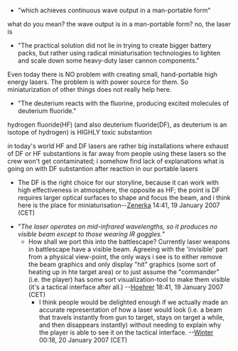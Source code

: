 - "which achieves continuous wave output in a man-portable form"


what do you mean? the wave output is in a man-portable form? no, the
laser is

- "The practical solution did not lie in trying to create bigger battery
  packs, but rather using radical miniaturisation technologies to
  lighten and scale down some heavy-duty laser cannon components."


Even today there is NO problem with creating small, hand-portable high
energy lasers. The problem is with power source for them. So
miniaturization of other things does not really help here.

- "The deuterium reacts with the fluorine, producing excited molecules
  of deuterium fluoride."


hydrogen fluoride(HF) (and also deuterium fluoride(DF), as deuterium is
an isotope of hydrogen) is HIGHLY toxic substantion

in today's world HF and DF lasers are rather big installations where
exhaust of DF or HF substantions is far away from people using these
lasers so the crew won't get contaminated; i somehow find lack of
explanations what is going on with DF substantion after reaction in our
portable lasers

- The DF is the right choice for our storyline, because it can work with
  high effectiveness in atmosphere, the opposite as HF; the point is DF
  requires larger optical surfaces to shape and focus the beam, and i
  think here is the place for
  miniaturisation--[Zenerka](User:Zenerka "wikilink") 14:41, 19 January
  2007 (CET)

<!-- -->

- "*The laser operates on mid-infrared wavelengths, so it produces no
  visible beam except to those wearing IR goggles.*"
  - How shall we port this into the battlescape? Currently laser weapons
    in battlescape have a visible beam. Agreeing with the 'invisible'
    part from a physical view-point, the only ways i see is to either
    remove the beam graphics and only display "hit" graphics (some sort
    of heating up in hte target area) or to just assume the "commander"
    (i.e. the player) has some sort visualization-tool to make them
    visible (it's a tactical interface after all.)
    --[Hoehrer](User:Hoehrer "wikilink") 18:41, 19 January 2007 (CET)
    - I think people would be delighted enough if we actually made an
      accurate representation of how a laser would look (i.e. a beam
      that travels instantly from gun to target, stays on target a
      while, and then disappears instantly) without needing to explain
      why the player is able to see it on the tactical interface.
      --[Winter](User:Winter "wikilink") 00:18, 20 January 2007 (CET)